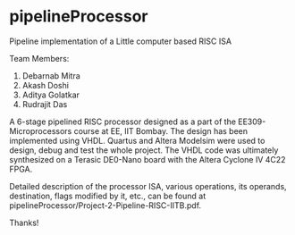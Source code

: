 # pipelineProcessor
Pipeline implementation of a Little computer based RISC ISA

Team Members:

1. Debarnab Mitra
2. Akash Doshi
3. Aditya Golatkar
4. Rudrajit Das

A 6-stage pipelined RISC processor designed as a part of the EE309-Microprocessors course at EE, IIT Bombay. The design has been implemented using VHDL. Quartus and Altera Modelsim were used to design, debug and test the whole project. The VHDL code was ultimately synthesized on a Terasic DE0-Nano board with the Altera Cyclone IV 4C22 FPGA.

Detailed description of the processor ISA, various operations, its operands, destination, flags modified by it, etc., can be found at 
pipelineProcessor/Project-2-Pipeline-RISC-IITB.pdf.

Thanks!
